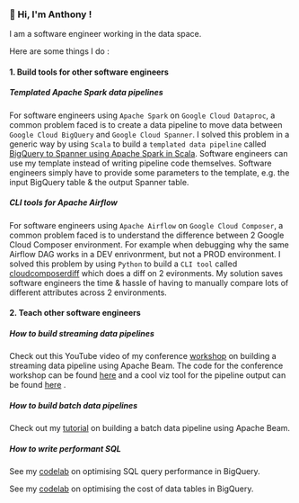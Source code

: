<!--
**ant-laz/ant-laz** is a ✨ _special_ ✨ repository because its `README.md` (this file) appears on your GitHub profile.
-->

### :wave: Hi, I'm Anthony !

I am a software engineer working in the data space. 

Here are some things I do : 

#### 1. Build tools for other software engineers

##### Templated Apache Spark data pipelines

For software engineers using `Apache Spark` on `Google Cloud Dataproc`, a common problem faced is to create a data pipeline to move data between `Google Cloud BigQuery` and `Google Cloud Spanner`. I solved this problem in a generic way by using `Scala` to build a `templated data pipeline` called [BigQuery to Spanner using Apache Spark in Scala](https://github.com/ant-laz/spark-bigquery-spanner). Software engineers can use my template instead of writing pipeline code themselves. Software engineers simply have to provide some parameters to the template, e.g. the input BigQuery table & the output Spanner table. 

##### CLI tools for Apache Airflow

For software engineers using `Apache Airflow` on `Google Cloud Composer`, a common problem faced is to understand the difference between 2 Google Cloud Composer environment. For example when debugging why the same Airflow DAG works in a DEV enrivonrment, but not a PROD environment. I solved this problem by using `Python` to build a `CLI tool` called [cloudcomposerdiff](https://github.com/GoogleCloudPlatform/composer-utilities/tree/main/cloudcomposerdiff) which does a diff on 2 evironments. My solution saves software engineers the time & hassle of having to manually compare lots of different attributes across 2 environments. 

#### 2. Teach other software engineers 

##### How to build streaming data pipelines

Check out this YouTube video of my conference [workshop](https://youtu.be/4lwspjbJg7I?feature=shared) on building a streaming data pipeline using Apache Beam. The code for the conference workshop can be found [here](https://github.com/ant-laz/streamingworkshop) and a cool viz tool for the pipeline output can be found [here](https://github.com/ant-laz/streamingworkshopviz) . 

##### How to build batch data pipelines

Check out my [tutorial](https://github.com/ant-laz/batchworkshop-python) on building a batch data pipeline using Apache Beam.

##### How to write performant SQL

See my [codelab](https://www.cloudskillsboost.google/catalog_lab/30937) on optimising SQL query performance in BigQuery.

See my [codelab](https://www.cloudskillsboost.google/catalog_lab/31049) on optimising the cost of data tables in BigQuery.









